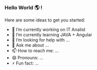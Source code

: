 ### Hello World 🌎 !



Here are some ideas to get you started:

- 🔭 I’m currently working on IT Analist
- 🌱 I’m currently learning JAVA + Angular
- 🤔 I’m looking for help with ...
- 💬 Ask me about ...
- 📫 How to reach me: ...
- 😄 Pronouns: ...
- ⚡ Fun fact: ...
